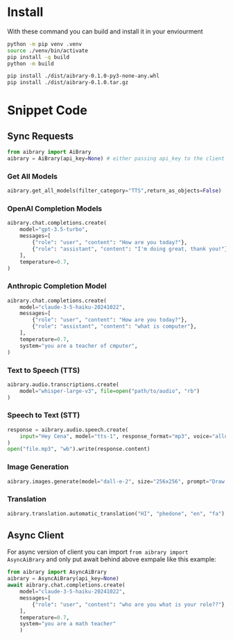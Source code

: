 # Install
With these command you can build and install it in your enviourment
```bash
python -m pip venv .venv
source ./venv/bin/activate
pip install -q build
python -m build

pip install ./dist/aibrary-0.1.0-py3-none-any.whl
pip install ./dist/aibrary-0.1.0.tar.gz
```
# Snippet Code
## Sync Requests
```python
from aibrary import AiBrary
aibrary = AiBrary(api_key=None) # either passing api_key to the client or setting the AIBRARY_API_KEY in environment variable
```
### Get All Models
```python
aibrary.get_all_models(filter_category="TTS",return_as_objects=False)
```
### OpenAI Completion Models
```python
aibrary.chat.completions.create(
    model="gpt-3.5-turbo",
    messages=[
        {"role": "user", "content": "How are you today?"},
        {"role": "assistant", "content": "I'm doing great, thank you!"},
    ],
    temperature=0.7,
)
```
### Anthropic Completion Model
```python
aibrary.chat.completions.create(
    model="claude-3-5-haiku-20241022",
    messages=[
        {"role": "user", "content": "How are you today?"},
        {"role": "assistant", "content": "what is computer"},
    ],
    temperature=0.7,
    system="you are a teacher of cmputer",
)
```

### Text to Speech (TTS)
```python
aibrary.audio.transcriptions.create(
    model="whisper-large-v3", file=open("path/to/audio", "rb")
)
```
### Speech to Text (STT)
```python
response = aibrary.audio.speech.create(
    input="Hey Cena", model="tts-1", response_format="mp3", voice="alloy"
)
open("file.mp3", "wb").write(response.content)
```
### Image Generation
```python
aibrary.images.generate(model="dall-e-2", size="256x256", prompt="Draw cat")
```
### Translation
```python
aibrary.translation.automatic_translation("HI", "phedone", "en", "fa")
```

## Async Client
For async version of client you can import `from aibrary import AsyncAiBrary` and only put await behind above exmpale like this example:

```python
from aibrary import AsyncAiBrary
aibrary = AsyncAiBrary(api_key=None)
await aibrary.chat.completions.create(
    model="claude-3-5-haiku-20241022",
    messages=[
        {"role": "user", "content": "who are you what is your role??"},
    ],
    temperature=0.7,
    system="you are a math teacher"
    )
```